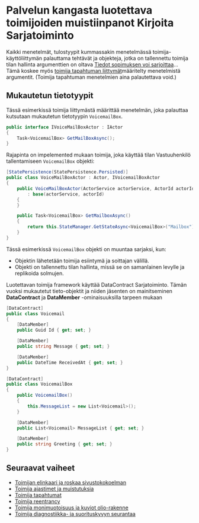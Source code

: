 <properties
   pageTitle="Luotettavan toimijoiden muistiinpanot toimija Kirjoita Sarjatoiminto | Microsoft Azure"
   description="Tässä artikkelissa kuvataan basic vaatimukset voi sarjoittaa luokat, jotka voidaan määrittää palvelun kangasta luotettava toimijoiden hyötyä ja liittymät määrittäminen"
   services="service-fabric"
   documentationCenter=".net"
   authors="vturecek"
   manager="timlt"
   editor=""/>

<tags
   ms.service="service-fabric"
   ms.devlang="dotnet"
   ms.topic="article"
   ms.tgt_pltfrm="NA"
   ms.workload="NA"
   ms.date="10/19/2016"
   ms.author="vturecek"/>

# <a name="notes-on-service-fabric-reliable-actors-type-serialization"></a>Palvelun kangasta luotettava toimijoiden muistiinpanot Kirjoita Sarjatoiminto


Kaikki menetelmät, tulostyypit kummassakin menetelmässä toimija-käyttöliittymän palauttama tehtävät ja objekteja, jotka on tallennettu toimija tilan hallinta argumenttien on oltava [Tiedot sopimuksen voi sarjoittaa](https://msdn.microsoft.com/library/ms731923.aspx)... Tämä koskee myös [toimija tapahtuman liittymät](service-fabric-reliable-actors-events.md#actor-events)määritelty menetelmistä argumentit. (Toimija tapahtuman menetelmien aina palautettava void.)

## <a name="custom-data-types"></a>Mukautetun tietotyypit

Tässä esimerkissä toimija liittymästä määrittää menetelmän, joka palauttaa kutsutaan mukautetun tietotyypin `VoicemailBox`.

```csharp
public interface IVoiceMailBoxActor : IActor
{
    Task<VoicemailBox> GetMailBoxAsync();
}
```

Rajapinta on impelemented mukaan toimija, joka käyttää tilan Vastuuhenkilö tallentamiseen `VoicemailBox` objekti:

```csharp
[StatePersistence(StatePersistence.Persisted)]
public class VoiceMailBoxActor : Actor, IVoicemailBoxActor
{
    public VoiceMailBoxActor(ActorService actorService, ActorId actorId)
        : base(actorService, actorId)
    {
    }

    public Task<VoicemailBox> GetMailboxAsync()
    {
        return this.StateManager.GetStateAsync<VoicemailBox>("Mailbox");
    }
}

```

Tässä esimerkissä `VoicemailBox` objekti on muuntaa sarjaksi, kun:
 - Objektin lähetetään toimija esiintymä ja soittajan välillä.
 - Objekti on tallennettu tilan hallinta, missä se on samanlainen levylle ja replikoida solmujen.
 
Luotettavan toimija framework käyttää DataContract Sarjatoiminto. Tämän vuoksi mukautetut tieto-objektit ja niiden jäsenten on mainitseminen **DataContract** ja **DataMember** -ominaisuuksilla tarpeen mukaan

```csharp
[DataContract]
public class Voicemail
{
    [DataMember]
    public Guid Id { get; set; }

    [DataMember]
    public string Message { get; set; }

    [DataMember]
    public DateTime ReceivedAt { get; set; }
}
```

```csharp
[DataContract]
public class VoicemailBox
{
    public VoicemailBox()
    {
        this.MessageList = new List<Voicemail>();
    }

    [DataMember]
    public List<Voicemail> MessageList { get; set; }

    [DataMember]
    public string Greeting { get; set; }
}
```

## <a name="next-steps"></a>Seuraavat vaiheet
 - [Toimijan elinkaari ja roskaa sivustokokoelman](service-fabric-reliable-actors-lifecycle.md)
 - [Toimija ajastimet ja muistutuksia](service-fabric-reliable-actors-timers-reminders.md)
 - [Toimija tapahtumat](service-fabric-reliable-actors-events.md)
 - [Toimija reentrancy](service-fabric-reliable-actors-reentrancy.md)
 - [Toimija monimuotoisuus ja kuviot olio-rakenne](service-fabric-reliable-actors-polymorphism.md)
 - [Toimija diagnostiikka- ja suorituskyvyn seurantaa](service-fabric-reliable-actors-diagnostics.md)
